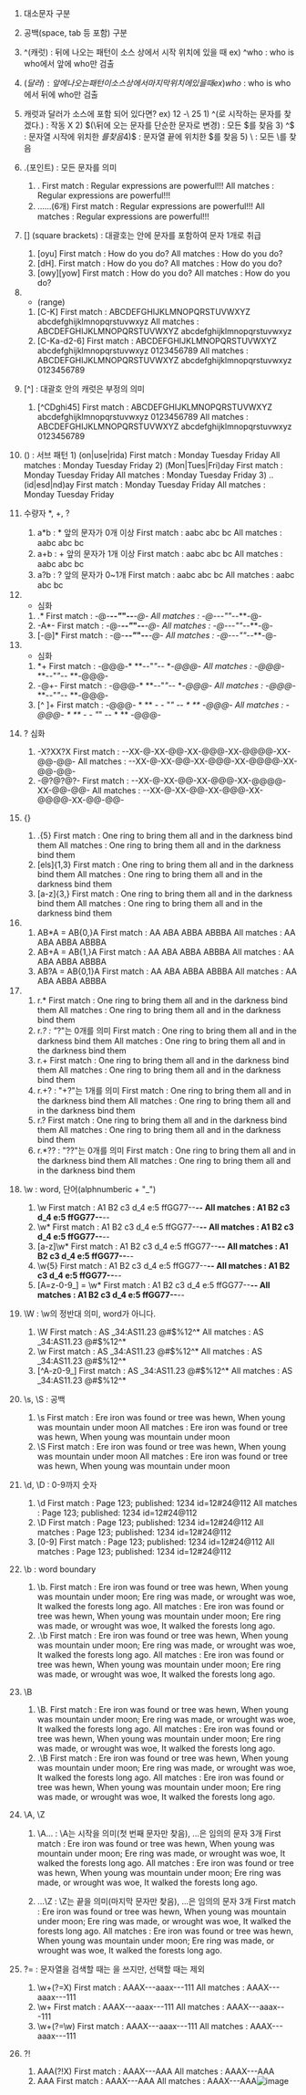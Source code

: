 1. 대소문자 구분

2. 공백(space, tab 등 포함) 구분

3. ^(캐럿) : 뒤에 나오는 패턴이 소스 상에서 시작 위치에 있을 때
	ex) ^who : who is who에서 앞에 who만 검출
	
4. $(달러) : 앞에 나오는 패턴이 소스 상에서 마지막 위치에 있을 때
	ex) who$ : who is who에서 뒤에 who만 검출
	
5. 캐럿과 달러가 소스에 포함 되어 있다면?
	ex) $12$ \-\ $25$
		1) ^$($로 시작하는 문자를 찾겠다.) : 작동 X
		2) \$(\뒤에 오는 문자를 단순한 문자로 변경) : 모든 $를 찾음
		3) ^\$ : 문자열 시작에 위치한 $를 찾음
		4) \$$ : 문자열 끝에 위치한 $를 찾음
		5) \\ : 모든 \를 찾음
		
6. .(포인트) : 모든 문자를 의미
	1) .
		First match : Regular expressions are powerful!!!
		All matches : Regular expressions are powerful!!!
	2) ......(6개)
		First match : Regular expressions are powerful!!!
		All matches : Regular expressions are powerful!!!
		
7. [] (square brackets) : 대괄호는 안에 문자를 포함하여 문자 1개로 취급
	1) [oyu]
		First match : How do you do?
		All matches : How do you do?
	2) [dH].
		First match : How do you do?
		All matches : How do you do?
	3) [owy][yow]
		First match : How do you do?
		All matches : How do you do?
		
8. - (range)
	1) [C-K]
		First match : ABCDEFGHIJKLMNOPQRSTUVWXYZ
				abcdefghijklmnopqrstuvwxyz
		All matches : ABCDEFGHIJKLMNOPQRSTUVWXYZ
				abcdefghijklmnopqrstuvwxyz
	2) [C-Ka-d2-6]
		First match : ABCDEFGHIJKLMNOPQRSTUVWXYZ
				abcdefghijklmnopqrstuvwxyz 0123456789
		All matches : ABCDEFGHIJKLMNOPQRSTUVWXYZ
				abcdefghijklmnopqrstuvwxyz 0123456789
				
9. [^] : 대괄호 안의 캐럿은 부정의 의미
	1) [^CDghi45]
		First match : ABCDEFGHIJKLMNOPQRSTUVWXYZ
				abcdefghijklmnopqrstuvwxyz 0123456789
		All matches : ABCDEFGHIJKLMNOPQRSTUVWXYZ
				abcdefghijklmnopqrstuvwxyz 0123456789
		
10.  () : 서브 패턴
	1) (on|use|rida)
		First match : Monday Tuesday Friday
		All matches : Monday Tuesday Friday
	2) (Mon|Tues|Fri)day
		First match : Monday Tuesday Friday
		All matches : Monday Tuesday Friday
	3) ..(id|esd|nd)ay
		First match : Monday Tuesday Friday
		All matches : Monday Tuesday Friday
		
11. 수량자 *, +, ?
	1) a*b : * 앞의 문자가 0개 이상
		First match : aabc abc bc
		All matches : aabc abc bc
	2) a+b : + 앞의 문자가 1개 이상
		First match : aabc abc bc
		All matches : aabc abc bc
	3) a?b : ? 앞의 문자가 0~1개
		First match : aabc abc bc
		All matches : aabc abc bc
12. * 심화
	1) .*
		First match : -@-***--"*"--***-@-
		All matches : -@-***--"*"--***-@-
	2) -A*-
		First match : -@-***--"*"--***-@-
		All matches : -@-***--"*"--***-@-
	3) [-@]*
		First match : -@-***--"*"--***-@-
		All matches : -@-***--"*"--***-@- 
13. + 심화
	1) \*+
		First match : -@@@-* **--"*"--* **-@@@-
		All matches : -@@@-* **--"*"--* **-@@@-
	2) -@+-
		First match : -@@@-* **--"*"--* **-@@@-
		All matches : -@@@-* **--"*"--* **-@@@-
	3) [^ ]+
		First match : -@@@- * ** - - "*" -- * ** -@@@-
		All matches : -@@@- * ** - - "*"  -- * ** -@@@-
14. ? 심화
	1) -X?XX?X
		First match : --XX-@-XX-@@-XX-@@@-XX-@@@@-XX-@@-@@-
		All matches : --XX-@-XX-@@-XX-@@@-XX-@@@@-XX-@@-@@-
	2) -@?@?@?-
		First match : --XX-@-XX-@@-XX-@@@-XX-@@@@-XX-@@-@@-
		All matches  : --XX-@-XX-@@-XX-@@@-XX-@@@@-XX-@@-@@-
15. {}
	1) .{5}
		First match : One ring to bring them all and in the darkness bind them
		All matches : One ring to bring them all and in the darkness bind them
	2) [els]{1,3}
		First match : One ring to bring them all and in the darkness bind them
		All matches : One ring to bring them all and in the darkness bind them
	3) [a-z]{3,}
		First match : One ring to bring them all and in the darkness bind them
		All matches : One ring to bring them all and in the darkness bind them
16. 
	1) AB*A = AB{0,}A
		First match : AA ABA ABBA ABBBA
		All matches : AA ABA ABBA ABBBA
	2) AB+A = AB{1,}A
		First match : AA ABA ABBA ABBBA
		All matches : AA ABA ABBA ABBBA
	3) AB?A = AB{0,1}A
		First match : AA ABA ABBA ABBBA
		All matches : AA ABA ABBA ABBBA
17.
	1) r.*
		First match : One ring to bring them all and in the darkness bind them
		All matches : One ring to bring them all and in the darkness bind them
	2) r.*? : "*?"는 0개를 의미 
		First match : One ring to bring them all and in the darkness bind them
		All matches : One ring to bring them all and in the darkness bind them
	3) r.+
		First match : One ring to bring them all and in the darkness bind them
		All matches : One ring to bring them all and in the darkness bind them
	4) r.+? : "+?"는 1개를 의미
		First match : One ring to bring them all and in the darkness bind them
		All matches : One ring to bring them all and in the darkness bind them
	5) r.?
		First match : One ring to bring them all and in the darkness bind them
		All matches : One ring to bring them all and in the darkness bind them
	6) r.*?? : "??"는 0개를 의미
		First match : One ring to bring them all and in the darkness bind them
		All matches : One ring to bring them all and in the darkness bind them
18. \w : word, 단어(alphnumberic + "_")
	1) \w 
		First match : A1 B2 c3 d_4 e:5 ffGG77--____--
		All matches : A1 B2 c3 d_4 e:5 ffGG77--____-- 
	2) \w*
		First match : A1 B2 c3 d_4 e:5 ffGG77--____--
		All matches : A1 B2 c3 d_4 e:5 ffGG77--____-- 
	3) [a-z]\w*
		First match : A1 B2 c3 d_4 e:5 ffGG77--____--
		All matches : A1 B2 c3 d_4 e:5 ffGG77--____-- 
	4) \w{5}
		First match : A1 B2 c3 d_4 e:5 ffGG77--____--
		All matches : A1 B2 c3 d_4 e:5 ffGG77--____-- 
	5) [A=z-0-9_] = \w*
		First match : A1 B2 c3 d_4 e:5 ffGG77--____--
		All matches : A1 B2 c3 d_4 e:5 ffGG77--____-- 
19. \W : \w의 정반대 의미, word가 아니다.
	1) \W
		First match : AS _34:AS11.23 @#$%12^*
		All matches : AS _34:AS11.23 @#$%12^*
	2) \w
		First match : AS _34:AS11.23 @#$%12^*
		All matches : AS _34:AS11.23 @#$%12^*
	3) [^A-z0-9_]
		First match : AS _34:AS11.23 @#$%12^*
		All matches : AS _34:AS11.23 @#$%12^*
20. \s, \S : 공백
	1) \s
		First match : Ere iron was found or tree was hewn, When young was mountain under moon
		All matches : Ere iron was found or tree was hewn, When young was mountain under moon
	2) \S
		First match : Ere iron was found or tree was hewn, When young was mountain under moon
		All matches : Ere iron was found or tree was hewn, When young was mountain under moon
21. \d, \D : 0-9까지 숫자
	1) \d
		First match : Page 123; published: 1234 id=12#24@112
		All matches : Page 123; published: 1234 id=12#24@112
	2) \D
		First match : Page 123; published: 1234 id=12#24@112
		All matches : Page 123; published: 1234 id=12#24@112
	3) [0-9]
		First match : Page 123; published: 1234 id=12#24@112
		All matches : Page 123; published: 1234 id=12#24@112

22. \b : word boundary
	1) \b.
		First match : Ere iron was found or tree was hewn, When young was mountain under moon;
				Ere ring was made, or wrought was woe, It walked the forests long ago.
		All matches : Ere iron was found or tree was hewn, When young was mountain under moon;
				Ere ring was made, or wrought was woe, It walked the forests long ago.
	2) .\b
		First match : Ere iron was found or tree was hewn, When young was mountain under moon;
				Ere ring was made, or wrought was woe, It walked the forests long ago.
		All matches : Ere iron was found or tree was hewn, When young was mountain under moon;
				Ere ring was made, or wrought was woe, It walked the forests long ago.
				
23. \B
	1) \B.
		First match : Ere iron was found or tree was hewn, When young was mountain under moon;
				Ere ring was made, or wrought was woe, It walked the forests long ago.
		All matches : Ere iron was found or tree was hewn, When young was mountain under moon;
				Ere ring was made, or wrought was woe, It walked the forests long ago.
	2) .\B
		First match : Ere iron was found or tree was hewn, When young was mountain under moon;
				Ere ring was made, or wrought was woe, It walked the forests long ago.
		All matches : Ere iron was found or tree was hewn, When young was mountain under moon;
				Ere ring was made, or wrought was woe, It walked the forests long ago.

24. \A, \Z
	1) \A... : \A는 시작을 의미(첫 번째 문자만 찾음), ...은 임의의 문자 3개
		First match : Ere iron was found or tree was hewn, When young was mountain under moon;
				Ere ring was made, or wrought was woe, It walked the forests long ago.
		All matches : Ere iron was found or tree was hewn, When young was mountain under moon;
				Ere ring was made, or wrought was woe, It walked the forests long ago.
		
	1) ...\Z : \Z는 끝을 의미(마지막 문자만 찾음), ...은 임의의 문자 3개
		First match : Ere iron was found or tree was hewn, When young was mountain under moon;
				Ere ring was made, or wrought was woe, It walked the forests long ago.
		All matches : Ere iron was found or tree was hewn, When young was mountain under moon;
				Ere ring was made, or wrought was woe, It walked the forests long ago.

25. ?=<pattern> : 문자열을 검색할 때는 <pattern>을 쓰지만, 선택할 때는 제외
	1) \w+(?=X)
		First match : AAAX---aaax---111
		All matches : AAAX---aaax---111
	2) \w+
		First match : AAAX---aaax---111
		All matches : AAAX---aaax---111
	2) \w+(?=\w)
		First match : AAAX---aaax---111
		All matches : AAAX---aaax---111
	
26. ?!<pattern>
	1) AAA(?!X)
		First match : AAAX---AAA
		All matches : AAAX---AAA
	1) AAA
		First match : AAAX---AAA
All matches : AAAX---AAA![image](https://user-images.githubusercontent.com/85976426/143964483-d7b1177f-cce1-4506-bd0b-6e6ccf49e04a.png)
